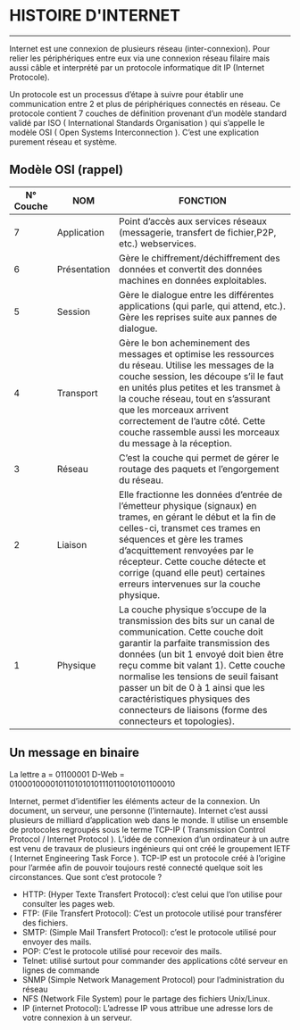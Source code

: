 # HISTOIRE D'INTERNET
--------------------

Internet est une connexion de plusieurs réseau (inter-connexion). 
Pour relier les périphériques entre eux via une connexion réseau filaire mais aussi câble et interprété 
par un protocole informatique dit IP (Internet Protocole). 

Un protocole est un processus d’étape à suivre pour établir une communication entre 2 et plus de 
périphériques connectés en réseau. Ce protocole contient 7 couches de définition provenant d’un modèle standard validé 
par ISO ( International Standards Organisation ) qui s’appelle le modèle OSI ( Open Systems Interconnection ). 
C’est une explication purement réseau et système.

Modèle OSI (rappel)
------------------


N° Couche     |    NOM                  | FONCTION
--------------|-------------------------|------------------------------------------------------------------
7|Application|Point d’accès aux services réseaux (messagerie, transfert de fichier,P2P, etc.) webservices.
6|Présentation|	Gère le chiffrement/déchiffrement des données et convertit des données machines en données exploitables.
5|Session|Gère le dialogue entre les différentes applications (qui parle, qui attend, etc.). Gère les reprises suite aux pannes de dialogue.
4|Transport|Gère le bon acheminement des messages et optimise les ressources du réseau. Utilise les messages de la couche session, les découpe s’il le faut en unités plus petites et les transmet à la couche réseau, tout en s’assurant que les morceaux arrivent correctement de l’autre côté. Cette couche rassemble aussi les morceaux du message à la réception. 
3|Réseau|	C’est la couche qui permet de gérer le routage des paquets et l’engorgement du réseau. 
2|Liaison|Elle fractionne les données d’entrée de l’émetteur physique (signaux) en trames, en gérant le début et la fin de celles-ci, transmet ces trames en séquences et gère les trames d’acquittement renvoyées par le récepteur. Cette couche détecte et corrige (quand elle peut) certaines erreurs intervenues sur la couche physique. 
1|Physique|La couche physique s’occupe de la transmission des bits sur un canal de communication. Cette couche doit garantir la parfaite transmission des données (un bit 1 envoyé doit bien être reçu comme bit valant 1). Cette couche normalise les tensions de seuil faisant passer un bit de 0 à 1 ainsi que les caractéristiques physiques des connecteurs de liaisons (forme des connecteurs et topologies). 

Un message en binaire 
---------------------

La lettre a = 01100001
D-Web = 0100010000101101010101110110010101100010


Internet, permet d’identifier les éléments acteur de la connexion. 
Un document, un serveur, une personne (l’internaute). Internet c’est aussi plusieurs de milliard d’application web dans le monde. Il utilise un ensemble de protocoles regroupés sous le terme TCP-IP ( Transmission Control Protocol / Internet Protocol ). L’idée de connexion d’un ordinateur à un autre est venu de travaux de plusieurs ingénieurs qui ont créé le groupement IETF ( Internet Engineering Task Force ). TCP-IP est un protocole créé à l’origine pour l’armée afin de pouvoir toujours resté connecté quelque soit les circonstances.
Que sont c’est protocole ?

 *   HTTP: (Hyper Texte Transfert Protocol): c’est celui que l’on utilise pour consulter les pages web.
 *   FTP: (File Transfert Protocol): C’est un protocole utilisé pour transférer des fichiers.
 *   SMTP: (Simple Mail Transfert Protocol): c’est le protocole utilisé pour envoyer des mails.
 *   POP: C’est le protocole utilisé pour recevoir des mails.
 *   Telnet: utilisé surtout pour commander des applications côté serveur en lignes de commande
 *   SNMP (Simple Network Management Protocol) pour l’administration du réseau
 *   NFS (Network File System) pour le partage des fichiers Unix/Linux.
 *   IP (internet Protocol): L’adresse IP vous attribue une adresse lors de votre connexion à un serveur. 
 
 

